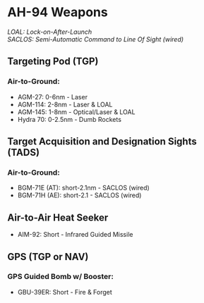 # AH-94 Weapons

_LOAL: Lock-on-After-Launch  
SACLOS: Semi-Automatic Command to Line Of Sight (wired)_

## **Targeting Pod (TGP)**

### **Air-to-Ground:**

- AGM-27: 0-6nm - Laser
- AGM-114: 2-8nm - Laser & LOAL
- AGM-145: 1-8nm - Optical/Laser & LOAL
- Hydra 70: 0-2.5nm - Dumb Rockets

## **Target Acquisition and Designation Sights (TADS)**

### **Air-to-Ground:**

- BGM-71E (AT): short-2.1nm - SACLOS (wired)
- BGM-71H (AE): short-2.1 - SACLOS (wired)

## **Air-to-Air Heat Seeker**

- AIM-92: Short - Infrared Guided Missile

## **GPS (TGP or NAV)**

### **GPS Guided Bomb w/ Booster:**

- GBU-39ER: Short - Fire & Forget
